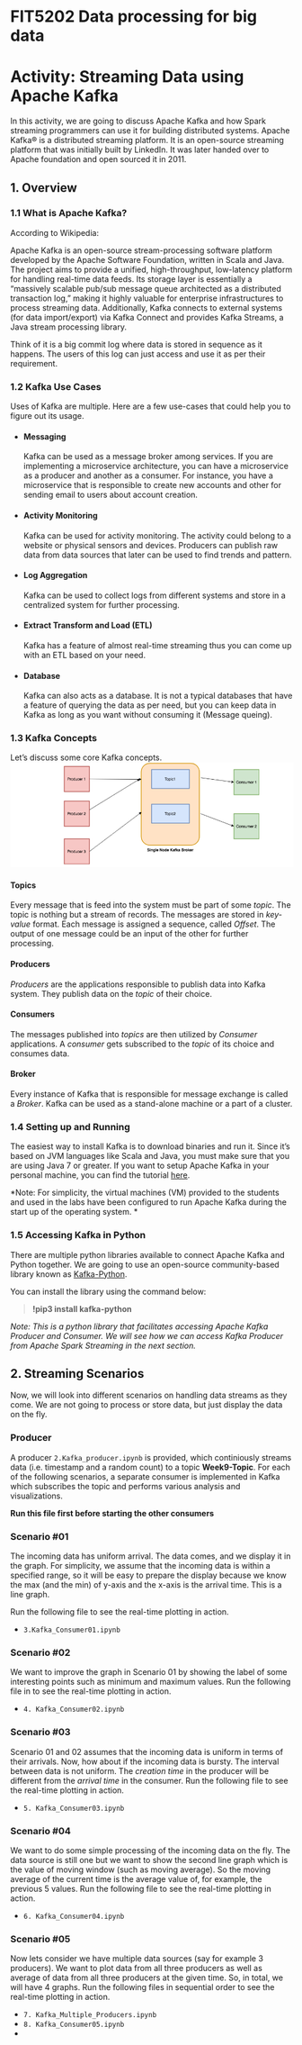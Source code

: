 # FIT5202 Data processing for big data

# Activity: Streaming Data using Apache Kafka

In this activity, we are going to discuss Apache Kafka and how Spark streaming programmers can use it for building distributed systems. Apache Kafka® is a distributed streaming platform. It is an open-source streaming platform that was initially built by LinkedIn. It was later handed over to Apache foundation and open sourced it in 2011.

## 1. Overview

### 1.1 What is Apache Kafka?

According to Wikipedia:

Apache Kafka is an open-source stream-processing software platform developed by the Apache Software Foundation, written in Scala and Java. The project aims to provide a unified, high-throughput, low-latency platform for handling real-time data feeds. Its storage layer is essentially a “massively scalable pub/sub message queue architected as a distributed transaction log,” making it highly valuable for enterprise infrastructures to process streaming data. Additionally, Kafka connects to external systems (for data import/export) via Kafka Connect and provides Kafka Streams, a Java stream processing library.

Think of it is a big commit log where data is stored in sequence as it happens. The users of this log can just access and use it as per their requirement.

### 1.2 Kafka Use Cases

Uses of Kafka are multiple. Here are a few use-cases that could help you to figure out its usage.

- #### Messaging

  Kafka can be used as a message broker among services. If you are implementing a microservice architecture, you can have a microservice as a producer and another as a consumer. For instance, you have a microservice that is responsible to create new accounts and other for sending email to users about account creation.

- #### Activity Monitoring

  Kafka can be used for activity monitoring. The activity could belong to a website or physical sensors and devices. Producers can publish raw data from data sources that later can be used to find trends and pattern.

- #### Log Aggregation

  Kafka can be used to collect logs from different systems and store in a centralized system for further processing.

- #### Extract Transform and Load (ETL)

  Kafka has a feature of almost real-time streaming thus you can come up with an ETL based on your need.

- #### Database

  Kafka can also acts as a database. It is not a typical databases that have a feature of querying the data as per need, but you can keep data in Kafka as long as you want without consuming it (Message queing).

### 1.3 Kafka Concepts

Let’s discuss some core Kafka concepts.![截屏2021-01-22 下午7.54.15](https://raw.githubusercontent.com/DataDevLPY/TyporaPicStore/main/Picture202111220104833.png?token=AWS37JKS2NPD57A26RZTZMDBTJ6FE)

#### Topics

Every message that is feed into the system must be part of some *topic*. The topic is nothing but a stream of records. The messages are stored in *key-value* format. Each message is assigned a sequence, called *Offset*. The output of one message could be an input of the other for further processing.

#### Producers

*Producers* are the applications responsible to publish data into Kafka system. They publish data on the *topic* of their choice.

#### Consumers

The messages published into *topics* are then utilized by *Consumer* applications. A *consumer* gets subscribed to the *topic* of its choice and consumes data.

#### Broker

Every instance of Kafka that is responsible for message exchange is called a *Broker*. Kafka can be used as a stand-alone machine or a part of a cluster.

### 1.4 Setting up and Running

The easiest way to install Kafka is to download binaries and run it. Since it’s based on JVM languages like Scala and Java, you must make sure that you are using Java 7 or greater. If you want to setup Apache Kafka in your personal machine, you can find the tutorial [here](https://kafka.apache.org/quickstart).

*Note: For simplicity, the virtual machines (VM) provided to the students and used in the labs have been configured to run Apache Kafka during the start up of the operating system. *

### 1.5 Accessing Kafka in Python

There are multiple python libraries available to connect Apache Kafka and Python together. We are going to use an open-source community-based library known as [Kafka-Python](https://github.com/dpkp/kafka-python).

You can install the library using the command below:

> **!pip3 install kafka-python**

*Note: This is a python library that facilitates accessing Apache Kafka Producer and Consumer. We will see how we can access Kafka Producer from Apache Spark Streaming in the next section.*

## 2. Streaming Scenarios

Now, we will look into different scenarios on handling data streams as they come. We are not going to process or store data, but just display the data on the fly.

### Producer

A producer `2.Kafka_producer.ipynb` is provided, which continiously streams data (i.e. timestamp and a random count) to a topic **Week9-Topic**. For each of the following scenarios, a separate consumer is implemented in Kafka which subscribes the topic and performs various analysis and visualizations.

**Run this file first before starting the other consumers**

### Scenario #01

The incoming data has uniform arrival. The data comes, and we display it in the graph. For simplicity, we assume that the incoming data is within a specified range, so it will be easy to prepare the display because we know the max (and the min) of y-axis and the x-axis is the arrival time. This is a line graph.

Run the following file to see the real-time plotting in action.

- `3.Kafka_Consumer01.ipynb`

### Scenario #02

We want to improve the graph in Scenario 01 by showing the label of some interesting points such as minimum and maximum values. Run the following file in to see the real-time plotting in action.

- `4. Kafka_Consumer02.ipynb`

### Scenario #03

Scenario 01 and 02 assumes that the incoming data is uniform in terms of their arrivals. Now, how about if the incoming data is bursty. The interval between data is not uniform. The *creation time* in the producer will be different from the *arrival time* in the consumer. Run the following file to see the real-time plotting in action.

- `5. Kafka_Consumer03.ipynb`

### Scenario #04

We want to do some simple processing of the incoming data on the fly. The data source is still one but we want to show the second line graph which is the value of moving window (such as moving average). So the moving average of the current time is the average value of, for example, the previous 5 values. Run the following file to see the real-time plotting in action.

- `6. Kafka_Consumer04.ipynb`

### Scenario #05

Now lets consider we have multiple data sources (say for example 3 producers). We want to plot data from all three producers as well as average of data from all three producers at the given time. So, in total, we will have 4 graphs. Run the following files in sequential order to see the real-time plotting in action.

- `7. Kafka_Multiple_Producers.ipynb`
- `8. Kafka_Consumer05.ipynb`
- 